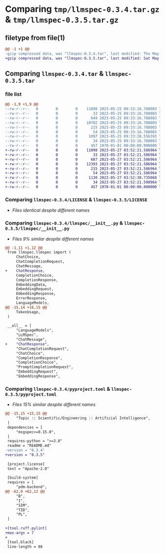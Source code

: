 # Comparing `tmp/llmspec-0.3.4.tar.gz` & `tmp/llmspec-0.3.5.tar.gz`

## filetype from file(1)

```diff
@@ -1 +1 @@
-gzip compressed data, was "llmspec-0.3.4.tar", last modified: Thu May 25 09:33:28 2023, max compression
+gzip compressed data, was "llmspec-0.3.5.tar", last modified: Sat May 27 03:52:30 2023, max compression
```

## Comparing `llmspec-0.3.4.tar` & `llmspec-0.3.5.tar`

### file list

```diff
@@ -1,9 +1,9 @@
--rw-r--r--   0        0        0    11098 2023-05-25 09:33:16.788003 llmspec-0.3.4/LICENSE
--rw-r--r--   0        0        0       33 2023-05-25 09:33:16.788003 llmspec-0.3.4/README.md
--rw-r--r--   0        0        0      649 2023-05-25 09:33:16.788003 llmspec-0.3.4/llmspec/__init__.py
--rw-r--r--   0        0        0    10702 2023-05-25 09:33:16.788003 llmspec-0.3.4/llmspec/llmspec.py
--rw-r--r--   0        0        0      215 2023-05-25 09:33:16.788003 llmspec-0.3.4/llmspec/mixins.py
--rw-r--r--   0        0        0       54 2023-05-25 09:33:16.788003 llmspec-0.3.4/llmspec/types.py
--rw-r--r--   0        0        0     1097 2023-05-25 09:33:28.556393 llmspec-0.3.4/pyproject.toml
--rw-r--r--   0        0        0       34 2023-05-25 09:33:16.788003 llmspec-0.3.4/tests/dummy_test.py
--rw-r--r--   0        0        0      457 1970-01-01 00:00:00.000000 llmspec-0.3.4/PKG-INFO
+-rw-r--r--   0        0        0    11098 2023-05-27 03:52:21.586964 llmspec-0.3.5/LICENSE
+-rw-r--r--   0        0        0       33 2023-05-27 03:52:21.586964 llmspec-0.3.5/README.md
+-rw-r--r--   0        0        0      687 2023-05-27 03:52:21.586964 llmspec-0.3.5/llmspec/__init__.py
+-rw-r--r--   0        0        0    12393 2023-05-27 03:52:21.586964 llmspec-0.3.5/llmspec/llmspec.py
+-rw-r--r--   0        0        0      215 2023-05-27 03:52:21.586964 llmspec-0.3.5/llmspec/mixins.py
+-rw-r--r--   0        0        0       54 2023-05-27 03:52:21.586964 llmspec-0.3.5/llmspec/types.py
+-rw-r--r--   0        0        0     1130 2023-05-27 03:52:30.735068 llmspec-0.3.5/pyproject.toml
+-rw-r--r--   0        0        0       34 2023-05-27 03:52:21.590964 llmspec-0.3.5/tests/dummy_test.py
+-rw-r--r--   0        0        0      457 1970-01-01 00:00:00.000000 llmspec-0.3.5/PKG-INFO
```

### Comparing `llmspec-0.3.4/LICENSE` & `llmspec-0.3.5/LICENSE`

 * *Files identical despite different names*

### Comparing `llmspec-0.3.4/llmspec/__init__.py` & `llmspec-0.3.5/llmspec/__init__.py`

 * *Files 9% similar despite different names*

```diff
@@ -1,11 +1,12 @@
 from llmspec.llmspec import (
     ChatChoice,
     ChatCompletionRequest,
     ChatMessage,
+    ChatResponse,
     CompletionChoice,
     CompletionResponse,
     EmbeddingData,
     EmbeddingRequest,
     EmbeddingResponse,
     ErrorResponse,
     LanguageModels,
@@ -15,14 +16,15 @@
     TokenUsage,
 )
 
 __all__ = [
     "LanguageModels",
     "LLMSpec",
     "ChatMessage",
+    "ChatResponse",
     "ChatCompletionRequest",
     "ChatChoice",
     "CompletionResponse",
     "CompletionChoice",
     "PromptCompletionRequest",
     "EmbeddingRequest",
     "EmbeddingResponse",
```

### Comparing `llmspec-0.3.4/pyproject.toml` & `llmspec-0.3.5/pyproject.toml`

 * *Files 15% similar despite different names*

```diff
@@ -15,15 +15,15 @@
     "Topic :: Scientific/Engineering :: Artificial Intelligence",
 ]
 dependencies = [
     "msgspec>=0.15.0",
 ]
 requires-python = ">=3.8"
 readme = "README.md"
-version = "0.3.4"
+version = "0.3.5"
 
 [project.license]
 text = "Apache-2.0"
 
 [build-system]
 requires = [
     "pdm-backend",
@@ -62,9 +62,12 @@
     "B",
     "I",
     "SIM",
     "TID",
     "PL",
 ]
 
+[tool.ruff.pylint]
+max-args = 7
+
 [tool.black]
 line-length = 88
```

